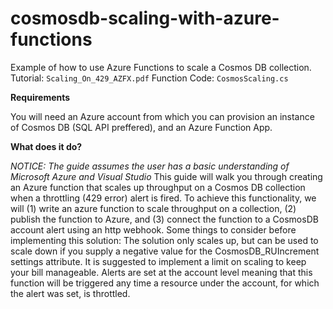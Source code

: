 # cosmosdb-scaling-with-azure-functions
Example of how to use Azure Functions to scale a Cosmos DB collection.
Tutorial: `Scaling_On_429_AZFX.pdf`
Function Code: `CosmosScaling.cs`

**Requirements**

You will need an Azure account from which you can provision an instance of Cosmos DB (SQL API preffered), and an Azure Function App.

**What does it do?**

*NOTICE: The guide assumes the user has a basic understanding of Microsoft Azure and Visual Studio* 
This guide will walk you through creating an Azure function that scales up throughput on a Cosmos DB collection when a throttling (429 error) alert is fired. To achieve this functionality, we will (1) write an azure function to scale throughput on a collection, (2) publish the function to Azure, and (3) connect the function to a CosmosDB account alert using an http webhook. Some things to consider before implementing this solution: The solution only scales up, but can be used to scale down if you supply a negative value for the CosmosDB_RUIncrement settings attribute. It is suggested to implement a limit on scaling to keep your bill manageable. Alerts are set at the account level meaning that this function will be triggered any time a resource under the account, for which the alert was set, is throttled.
